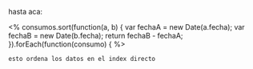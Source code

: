 hasta aca:

<% consumos.sort(function(a, b) {
      var fechaA = new Date(a.fecha);
      var fechaB = new Date(b.fecha);
      return fechaB - fechaA;
  }).forEach(function(consumo) { %>
    <tr>

    esto ordena los datos en el index directo
